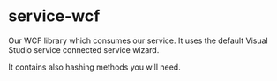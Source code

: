 # service-wcf
Our WCF library which consumes our service. It uses the default Visual Studio service connected service wizard.

It contains also hashing methods you will need.
